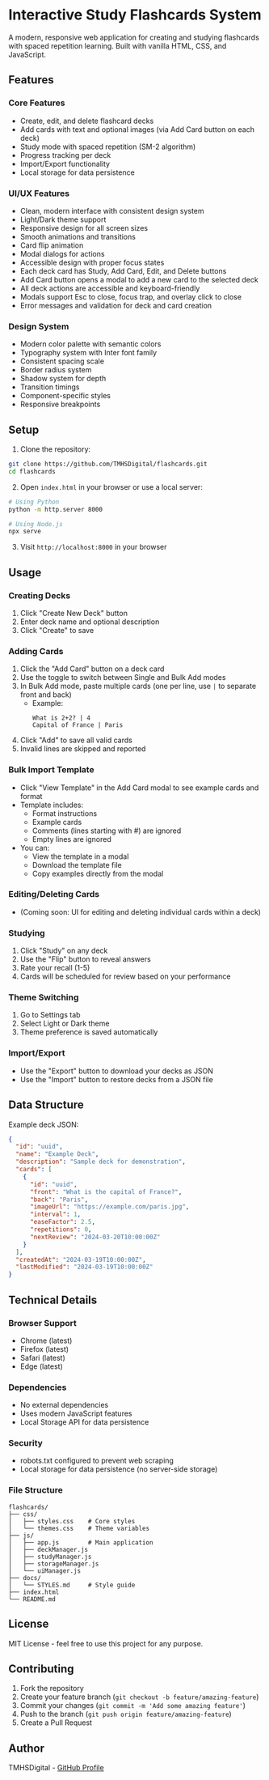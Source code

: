 # Interactive Study Flashcards System

A modern, responsive web application for creating and studying flashcards with spaced repetition learning. Built with vanilla HTML, CSS, and JavaScript.

## Features

### Core Features
- Create, edit, and delete flashcard decks
- Add cards with text and optional images (via Add Card button on each deck)
- Study mode with spaced repetition (SM-2 algorithm)
- Progress tracking per deck
- Import/Export functionality
- Local storage for data persistence

### UI/UX Features
- Clean, modern interface with consistent design system
- Light/Dark theme support
- Responsive design for all screen sizes
- Smooth animations and transitions
- Card flip animation
- Modal dialogs for actions
- Accessible design with proper focus states
- Each deck card has Study, Add Card, Edit, and Delete buttons
- Add Card button opens a modal to add a new card to the selected deck
- All deck actions are accessible and keyboard-friendly
- Modals support Esc to close, focus trap, and overlay click to close
- Error messages and validation for deck and card creation

### Design System
- Modern color palette with semantic colors
- Typography system with Inter font family
- Consistent spacing scale
- Border radius system
- Shadow system for depth
- Transition timings
- Component-specific styles
- Responsive breakpoints

## Setup

1. Clone the repository:
```bash
git clone https://github.com/TMHSDigital/flashcards.git
cd flashcards
```

2. Open `index.html` in your browser or use a local server:
```bash
# Using Python
python -m http.server 8000

# Using Node.js
npx serve
```

3. Visit `http://localhost:8000` in your browser

## Usage

### Creating Decks
1. Click "Create New Deck" button
2. Enter deck name and optional description
3. Click "Create" to save

### Adding Cards
1. Click the "Add Card" button on a deck card
2. Use the toggle to switch between Single and Bulk Add modes
3. In Bulk Add mode, paste multiple cards (one per line, use `|` to separate front and back)
   - Example:
     ```
     What is 2+2? | 4
     Capital of France | Paris
     ```
4. Click "Add" to save all valid cards
5. Invalid lines are skipped and reported

### Bulk Import Template
- Click "View Template" in the Add Card modal to see example cards and format
- Template includes:
  - Format instructions
  - Example cards
  - Comments (lines starting with #) are ignored
  - Empty lines are ignored
- You can:
  - View the template in a modal
  - Download the template file
  - Copy examples directly from the modal

### Editing/Deleting Cards
- (Coming soon: UI for editing and deleting individual cards within a deck)

### Studying
1. Click "Study" on any deck
2. Use the "Flip" button to reveal answers
3. Rate your recall (1-5)
4. Cards will be scheduled for review based on your performance

### Theme Switching
1. Go to Settings tab
2. Select Light or Dark theme
3. Theme preference is saved automatically

### Import/Export
- Use the "Export" button to download your decks as JSON
- Use the "Import" button to restore decks from a JSON file

## Data Structure

Example deck JSON:
```json
{
  "id": "uuid",
  "name": "Example Deck",
  "description": "Sample deck for demonstration",
  "cards": [
    {
      "id": "uuid",
      "front": "What is the capital of France?",
      "back": "Paris",
      "imageUrl": "https://example.com/paris.jpg",
      "interval": 1,
      "easeFactor": 2.5,
      "repetitions": 0,
      "nextReview": "2024-03-20T10:00:00Z"
    }
  ],
  "createdAt": "2024-03-19T10:00:00Z",
  "lastModified": "2024-03-19T10:00:00Z"
}
```

## Technical Details

### Browser Support
- Chrome (latest)
- Firefox (latest)
- Safari (latest)
- Edge (latest)

### Dependencies
- No external dependencies
- Uses modern JavaScript features
- Local Storage API for data persistence

### Security
- robots.txt configured to prevent web scraping
- Local storage for data persistence (no server-side storage)

### File Structure
```
flashcards/
├── css/
│   ├── styles.css    # Core styles
│   └── themes.css    # Theme variables
├── js/
│   ├── app.js        # Main application
│   ├── deckManager.js
│   ├── studyManager.js
│   ├── storageManager.js
│   └── uiManager.js
├── docs/
│   └── STYLES.md     # Style guide
├── index.html
└── README.md
```

## License

MIT License - feel free to use this project for any purpose.

## Contributing

1. Fork the repository
2. Create your feature branch (`git checkout -b feature/amazing-feature`)
3. Commit your changes (`git commit -m 'Add some amazing feature'`)
4. Push to the branch (`git push origin feature/amazing-feature`)
5. Create a Pull Request

## Author

TMHSDigital - [GitHub Profile](https://github.com/TMHSDigital)